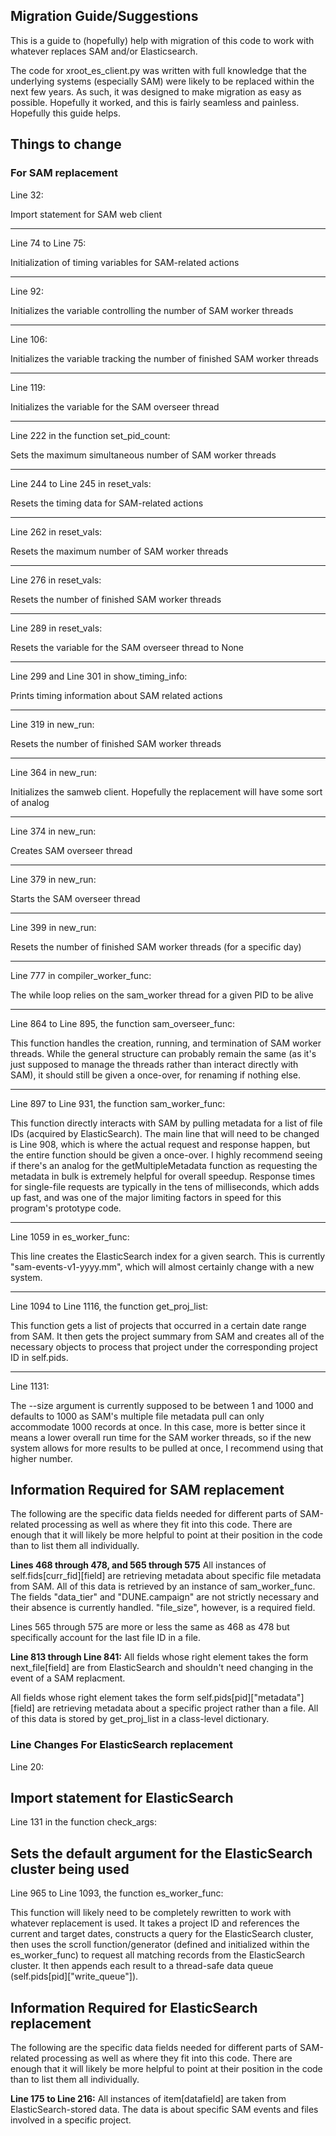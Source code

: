 ## Migration Guide/Suggestions

This is a guide to (hopefully) help with migration of this code to work with whatever replaces SAM and/or Elasticsearch.

The code for xroot_es_client.py was written with full knowledge that the underlying systems (especially SAM) were likely to be replaced within the next few years. As such, it was designed to make migration as easy as possible. Hopefully it worked, and this is fairly seamless and painless. Hopefully this guide helps.



## Things to change
### **For SAM replacement**

Line 32:

Import statement for SAM web client

---
Line 74 to Line 75:

Initialization of timing variables for SAM-related actions

---
Line 92:

Initializes the variable controlling the number of SAM worker threads

---
Line 106:

Initializes the variable tracking the number of finished SAM worker threads

---
Line 119:

Initializes the variable for the SAM overseer thread

---
Line 222 in the function set_pid_count:

Sets the maximum simultaneous number of SAM worker threads

---
Line 244 to Line 245 in reset_vals:

Resets the timing data for SAM-related actions

---
Line 262 in reset_vals:

Resets the maximum number of SAM worker threads

---
Line 276 in reset_vals:

Resets the number of finished SAM worker threads

---
Line 289 in reset_vals:

Resets the variable for the SAM overseer thread to None

---
Line 299 and Line 301 in show_timing_info:

Prints timing information about SAM related actions

---
Line 319 in new_run:

Resets the number of finished SAM worker threads

---
Line 364 in new_run:

Initializes the samweb client. Hopefully the replacement will have some sort of analog

---
Line 374 in new_run:

Creates SAM overseer thread

---
Line 379 in new_run:

Starts the SAM overseer thread

---
Line 399 in new_run:

Resets the number of finished SAM worker threads (for a specific day)

---
Line 777 in compiler_worker_func:

The while loop relies on the sam_worker thread for a given PID to be alive

---
Line 864 to Line 895, the function sam_overseer_func:

This function handles the creation, running, and termination of SAM worker threads. While the general structure can probably remain the same (as it's just supposed to manage the threads rather than interact directly with SAM), it should still be given a once-over, for renaming if nothing else.

---
Line 897 to Line 931, the function sam_worker_func:

This function directly interacts with SAM by pulling metadata for a list of file IDs (acquired by ElasticSearch). The main line that will need to be changed is Line 908, which is where the actual request and response happen, but the entire function should be given a once-over. I highly recommend seeing if there's an analog for the getMultipleMetadata function as requesting the metadata in bulk is extremely helpful for overall speedup. Response times for single-file requests are typically in the tens of milliseconds, which adds up fast, and was one of the major limiting factors in speed for this program's prototype code.

---
Line 1059 in es_worker_func:

This line creates the ElasticSearch index for a given search. This is currently "sam-events-v1-yyyy.mm", which will almost certainly change with a new system.

---
Line 1094 to Line 1116, the function get_proj_list:

This function gets a list of projects that occurred in a certain date range from SAM. It then gets the project summary from SAM and creates all of the necessary objects to process that project under the corresponding project ID in self.pids.

---
Line 1131:

The --size argument is currently supposed to be between 1 and 1000 and defaults to 1000 as SAM's multiple file metadata pull can only accommodate 1000 records at once. In this case, more is better since it means a lower overall run time for the SAM worker threads, so if the new system allows for more results to be pulled at once, I recommend using that higher number.

## Information Required for SAM replacement
The following are the specific data fields needed for different parts of SAM-related processing as well as where they fit into this code. There are enough that it will likely be more helpful to point at their position in the code than to list them all individually.


**Lines 468 through 478, and 565 through 575**
All instances of self.fids[curr_fid][field] are retrieving metadata about specific file metadata from SAM. All of this data is retrieved by an instance of sam_worker_func. The fields "data_tier" and "DUNE.campaign" are not strictly necessary and their absence is currently handled. "file_size", however, is a required field.

Lines 565 through 575 are more or less the same as 468 as 478 but specifically account for the last file ID in a file.


**Line 813 through Line 841:**
All fields whose right element takes the form next_file[field] are from ElasticSearch and shouldn't need changing in the event of a SAM replacment.

All fields whose right element takes the form self.pids[pid]["metadata"][field] are retrieving metadata about a specific project rather than a file. All of this data is stored by get_proj_list in a class-level dictionary.



### **Line Changes For ElasticSearch replacement**

Line 20:

Import statement for ElasticSearch
---

Line 131 in the function check_args:

Sets the default argument for the ElasticSearch cluster being used
---

Line 965 to Line 1093, the function es_worker_func:

This function will likely need to be completely rewritten to work with whatever replacement is used. It takes a project ID and references the current and target dates, constructs a query for the ElasticSearch cluster, then uses the scroll function/generator (defined and initialized within the es_worker_func) to request all matching records from the ElasticSearch cluster. It then appends each result to a thread-safe data queue (self.pids[pid]["write_queue"]).



## Information Required for ElasticSearch replacement
The following are the specific data fields needed for different parts of SAM-related processing as well as where they fit into this code. There are enough that it will likely be more helpful to point at their position in the code than to list them all individually.

**Line 175 to Line 216:**
All instances of item[datafield] are taken from ElasticSearch-stored data. The data is about specific SAM events and files involved in a specific project.
